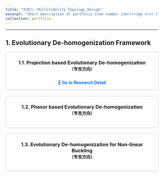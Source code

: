```yaml
---
title: "方向二：Multifidelity Topology Design"
excerpt: "Short description of portfolio item number 1<br/><img src='/images/MFTD/TopResult_11.gif'>"
collection: portfolio
---
```


<style>
.card-grid {
  display: grid;
  grid-template-columns: repeat(auto-fit, minmax(280px, 1fr));
  gap: 20px;
}
.card {
  border: 1px solid #ddd;
  border-radius: 10px;
  padding: 15px;
  box-shadow: 0 2px 6px rgba(0, 0, 0, 0.05);
  text-align: center;
}
.card img {
  width: 100%;
  border-radius: 8px;
}
.card h4 {
  font-size: 16px;
  margin-top: 10px;
}
.card a {
  display: inline-block;
  margin-top: 6px;
  font-weight: bold;
  text-decoration: none;
  color: #0073e6;
}
.card a:hover {
  color: #0056a3;
}
</style>

---

## 1. Evolutionary De-homogenization Framework
<div class="research-text2">
<p>

</p>

<p>

</p>
</div>

<div class="card-grid">

<div class="card">
  <h4>1.1. Projection based Evolutionary De-homogenization<br/><span style="font-size:14px;">（专攻方向）</span></h4>
  <a href="{{ '/portfolio/sub/HASM/' | relative_url }}">🔎 Go to Research Detail</a>
</div>

<div class="card">
  <h4>1.2. Phasor based Evolutionary De-homogenization<br/><span style="font-size:14px;">（专攻方向）</span></h4>
</div>

<div class="card">
  <h4>1.3. Evolutionary De-homogenization for Non-linear Buckling<br/><span style="font-size:14px;">（专攻方向）</span></h4>
</div>

</div>